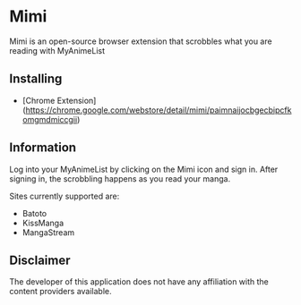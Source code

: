 # Mimi #

Mimi is an open-source browser extension that scrobbles what you are reading with MyAnimeList

## Installing ##

* [Chrome Extension] (https://chrome.google.com/webstore/detail/mimi/paimnaijocbgecbipcfkomgmdmiccgii)

## Information ##

Log into your MyAnimeList by clicking on the Mimi icon and sign in.  After signing in, the scrobbling happens as you read your manga.

Sites currently supported are:

* Batoto
* KissManga
* MangaStream

## Disclaimer ##

The developer of this application does not have any affiliation with the content providers available.
